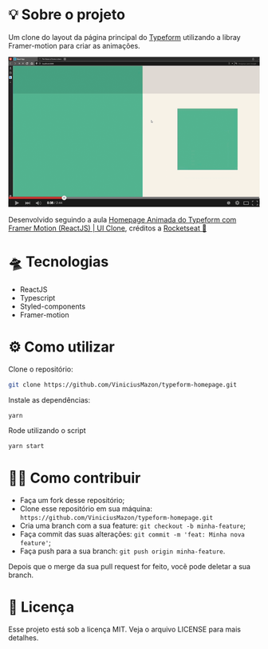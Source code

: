 # 💡 Sobre o projeto

Um clone do layout da página principal do [Typeform](https://www.typeform.com) utilizando a libray Framer-motion para criar as animações.

[![demo twitter clone](readme/typeform-thumb.png)](https://youtu.be/Gjt9RxEe3c4 "demo typeform clone")


Desenvolvido seguindo a aula  [Homepage Animada do Typeform com Framer Motion (ReactJS) | UI Clone](https://www.youtube.com/watch?v=O2xM5H7Ooj4&t=9s), créditos a [Rocketseat 🚀](https://github.com/Rocketseat)



# 🛸 Tecnologias

* ReactJS
* Typescript
* Styled-components
* Framer-motion



# ⚙️ Como utilizar

Clone o repositório:

```bash
git clone https://github.com/ViniciusMazon/typeform-homepage.git
```

Instale as dependências:

```bash
yarn
```
Rode utilizando o script

```bash
yarn start
```



# 🖖🏻 Como contribuir

- Faça um fork desse repositório;
- Clone esse repositório em sua máquina: `https://github.com/ViniciusMazon/typeform-homepage.git`
- Cria uma branch com a sua feature: `git checkout -b minha-feature`;
- Faça commit das suas alterações: `git commit -m 'feat: Minha nova feature'`;
- Faça push para a sua branch: `git push origin minha-feature`.

Depois que o merge da sua pull request for feito, você pode deletar a sua branch.



# 📝 Licença

Esse projeto está sob a licença MIT. Veja o arquivo LICENSE para mais detalhes.
